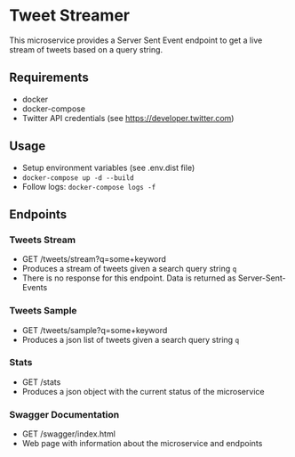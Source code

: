 # Tweet Streamer
This microservice provides a Server Sent Event endpoint to get a live stream of tweets based on a query string.

## Requirements
* docker
* docker-compose
* Twitter API credentials (see https://developer.twitter.com)

## Usage
* Setup environment variables (see .env.dist file)
* `docker-compose up -d --build`
* Follow logs: `docker-compose logs -f`

## Endpoints
### Tweets Stream
* GET /tweets/stream?q=some+keyword
* Produces a stream of tweets given a search query string `q`
* There is no response for this endpoint. Data is returned as Server-Sent-Events

### Tweets Sample
* GET /tweets/sample?q=some+keyword
* Produces a json list of tweets given a search query string `q`

### Stats
* GET /stats
* Produces a json object with the current status of the microservice

### Swagger Documentation
* GET /swagger/index.html
* Web page with information about the microservice and endpoints